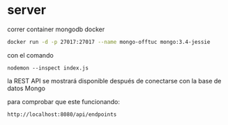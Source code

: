 # server

correr container mongodb docker
```bash
docker run -d -p 27017:27017 --name mongo-offtuc mongo:3.4-jessie
```
con el comando 
```
nodemon --inspect index.js 
```
la REST API se mostrará disponible después de conectarse con la base de datos Mongo 

para comprobar que este funcionando:

```
http://localhost:8080/api/endpoints
````


